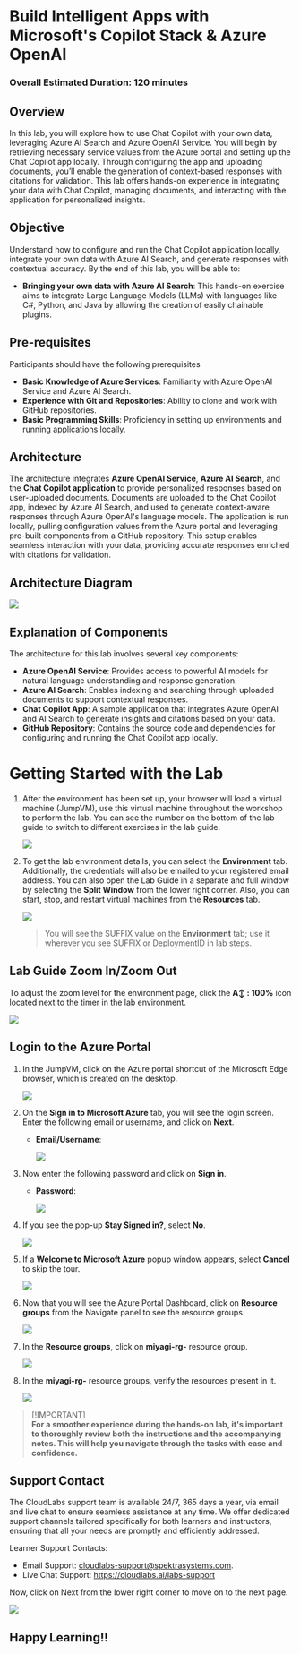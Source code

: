 # Build Intelligent Apps with Microsoft's Copilot Stack & Azure OpenAI

### Overall Estimated Duration: 120 minutes

## Overview

In this lab, you will explore how to use Chat Copilot with your own data, leveraging Azure AI Search and Azure OpenAI Service. You will begin by retrieving necessary service values from the Azure portal and setting up the Chat Copilot app locally. Through configuring the app and uploading documents, you’ll enable the generation of context-based responses with citations for validation. This lab offers hands-on experience in integrating your data with Chat Copilot, managing documents, and interacting with the application for personalized insights.

## Objective

Understand how to configure and run the Chat Copilot application locally, integrate your own data with Azure AI Search, and generate responses with contextual accuracy. By the end of this lab, you will be able to:

- **Bringing your own data with Azure AI Search**: This hands-on exercise aims to integrate Large Language Models (LLMs) with languages like C#, Python, and Java by allowing the creation of easily chainable plugins. 
  
## Pre-requisites

Participants should have the following prerequisites

- **Basic Knowledge of Azure Services**: Familiarity with Azure OpenAI Service and Azure AI Search.
- **Experience with Git and Repositories**: Ability to clone and work with GitHub repositories.
- **Basic Programming Skills**: Proficiency in setting up environments and running applications locally.

## Architecture

The architecture integrates **Azure OpenAI Service**, **Azure AI Search**, and the **Chat Copilot application** to provide personalized responses based on user-uploaded documents. Documents are uploaded to the Chat Copilot app, indexed by Azure AI Search, and used to generate context-aware responses through Azure OpenAI's language models. The application is run locally, pulling configuration values from the Azure portal and leveraging pre-built components from a GitHub repository. This setup enables seamless interaction with your data, providing accurate responses enriched with citations for validation.

## Architecture Diagram

  ![](../docs/labs/02-build-your-own-copilot/Media/n26.PNG)

## Explanation of Components

The architecture for this lab involves several key components:

- **Azure OpenAI Service**: Provides access to powerful AI models for natural language understanding and response generation.
- **Azure AI Search**: Enables indexing and searching through uploaded documents to support contextual responses.
- **Chat Copilot App**: A sample application that integrates Azure OpenAI and AI Search to generate insights and citations based on your data.
- **GitHub Repository**: Contains the source code and dependencies for configuring and running the Chat Copilot app locally.

# Getting Started with the Lab

1. After the environment has been set up, your browser will load a virtual machine (JumpVM), use this virtual machine throughout the workshop to perform the lab. You can see the number on the bottom of the lab guide to switch to different exercises in the lab guide.

   ![](../docs/labs/02-build-your-own-copilot/Media/gettingstartedpagenew1-v2.png)
 
1. To get the lab environment details, you can select the **Environment** tab. Additionally, the credentials will also be emailed to your registered email address. You can also open the Lab Guide in a separate and full window by selecting the **Split Window** from the lower right corner. Also, you can start, stop, and restart virtual machines from the **Resources** tab.

    ![](../docs/labs/02-build-your-own-copilot/Media/gettingstartedpagenew2-v2.png)
   
   > You will see the SUFFIX value on the **Environment** tab; use it wherever you see SUFFIX or DeploymentID in lab steps.

## Lab Guide Zoom In/Zoom Out
 
To adjust the zoom level for the environment page, click the **A↕ : 100%** icon located next to the timer in the lab environment.

![](../docs/labs/02-build-your-own-copilot/Media/n21.png)
 
## Login to the Azure Portal

1. In the JumpVM, click on the Azure portal shortcut of the Microsoft Edge browser, which is created on the desktop.

   ![](../docs/labs/02-build-your-own-copilot/Media/gettingstartpage3.png)

1. On the **Sign in to Microsoft Azure** tab, you will see the login screen. Enter the following email or username, and click on **Next**. 

   * **Email/Username**: **<inject key="AzureAdUserEmail"></inject>**

     ![](../docs/labs/02-build-your-own-copilot/Media/miyagi-image2.png)
     
1. Now enter the following password and click on **Sign in**.
   
   * **Password**: **<inject key="AzureAdUserPassword"></inject>**

     ![](../docs/labs/02-build-your-own-copilot/Media/miyagi-image3.png)
   
1. If you see the pop-up **Stay Signed in?**, select **No**.

   ![](../docs/labs/02-build-your-own-copilot/Media/miyagi-image4.png)

1. If a **Welcome to Microsoft Azure** popup window appears, select **Cancel** to skip the tour.

    ![](../docs/labs/02-build-your-own-copilot/Media/miyagi-image5.png)
   
1. Now that you will see the Azure Portal Dashboard, click on **Resource groups** from the Navigate panel to see the resource groups.

   ![](../docs/labs/02-build-your-own-copilot/Media/miyagi-image6.png)

1. In the **Resource groups**, click on **miyagi-rg-<inject key="DeploymentID" enableCopy="false"/>** resource group.

   ![](../docs/labs/02-build-your-own-copilot/Media/miyagi-image7.png)

1. In the **miyagi-rg-<inject key="DeploymentID" enableCopy="false"/>** resource groups, verify the resources present in it.

   ![](../docs/labs/02-build-your-own-copilot/Media/miyagi-image8.png)

 > [!IMPORTANT]<br>
 > **For a smoother experience during the hands-on lab, it's important to thoroughly review both the instructions and the accompanying notes. This will help you navigate through the tasks with ease and confidence.**

## Support Contact

The CloudLabs support team is available 24/7, 365 days a year, via email and live chat to ensure seamless assistance at any time. We offer dedicated support channels tailored specifically for both learners and instructors, ensuring that all your needs are promptly and efficiently addressed.

Learner Support Contacts:

- Email Support: cloudlabs-support@spektrasystems.com.
- Live Chat Support: https://cloudlabs.ai/labs-support

Now, click on Next from the lower right corner to move on to the next page.

![](../docs/labs/02-build-your-own-copilot/Media/n8.png)

## Happy Learning!!

